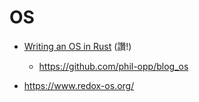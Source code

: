 # OS

* [Writing an OS in Rust](https://os.phil-opp.com/) (讚!)
    * https://github.com/phil-opp/blog_os

* https://www.redox-os.org/

